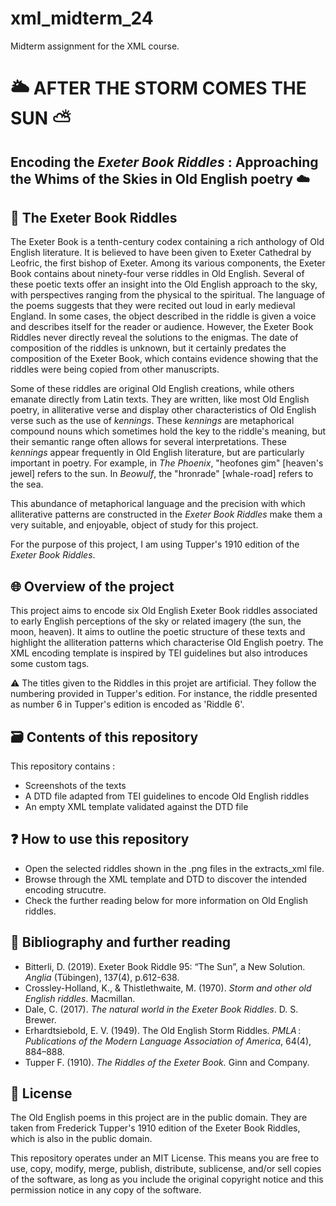 # xml_midterm_24
Midterm assignment for the XML course.

# 🌥️ AFTER THE STORM COMES THE SUN ⛅
## Encoding the _Exeter Book Riddles_ : Approaching the Whims of the Skies in Old English poetry ☁️

## 🎲 The Exeter Book Riddles 

The Exeter Book is a tenth-century codex containing a rich anthology of Old English literature. It is believed to have been given to Exeter Cathedral by Leofric, the first bishop of Exeter. Among its various components, the Exeter Book contains about ninety-four verse riddles in Old English. Several of these poetic texts offer an insight into the Old English approach to the sky, with perspectives ranging from the physical to the spiritual. The language of the poems suggests that they were recited out loud in early medieval England. In some cases, the object described in the riddle is given a voice and describes itself for the reader or audience. However, the Exeter Book Riddles never directly reveal the solutions to the enigmas. The date of composition of the riddles is unknown, but it certainly predates the composition of the Exeter Book, which contains evidence showing that the riddles were being copied from other manuscripts.

Some of these riddles are original Old English creations, while others emanate directly from Latin texts. They are written, like most Old English poetry, in alliterative verse and display other characteristics of Old English verse such as the use of _kennings_. These _kennings_ are metaphorical compound nouns which sometimes hold the key to the riddle's meaning, but their semantic range often allows for several interpretations. These _kennings_ appear frequently in Old English literature, but are particularly important in poetry. For example, in _The_ _Phoenix_, "heofones gim" [heaven's jewel] refers to the sun. In _Beowulf_, the "hronrade" [whale-road] refers to the sea.

This abundance of metaphorical language and the precision with which alliterative patterns are constructed in the _Exeter Book Riddles_ make them a very suitable, and enjoyable, object of study for this project.

For the purpose of this project, I am using Tupper's 1910 edition of the _Exeter Book Riddles_.

## 🌐 Overview of the project 

This project aims to encode six Old English Exeter Book riddles associated to early English perceptions of the sky or related imagery (the sun, the moon, heaven). It aims to outline the poetic structure of these texts and highlight the alliteration patterns which characterise Old English poetry. The XML encoding template is inspired by TEI guidelines but also introduces some custom tags.

⚠️ The titles given to the Riddles in this projet are artificial. They follow the numbering provided in Tupper's edition. For instance, the riddle presented as number 6 in Tupper's edition is encoded as 'Riddle 6'.

## 🗃️ Contents of this repository 

This repository contains :
* Screenshots of the texts
* A DTD file adapted from TEI guidelines to encode Old English riddles
* An empty XML template validated against the DTD file

## ❓ How to use this repository 

* Open the selected riddles shown in the .png files in the extracts_xml file.
* Browse through the XML template and DTD to discover the intended encoding strucutre.
* Check the further reading below for more information on Old English riddles.
 
## 🔖 Bibliography and further reading

* Bitterli, D. (2019). Exeter Book Riddle 95: “The Sun”, a New Solution. _Anglia_ (Tübingen), 137(4), p.612-638.
* Crossley-Holland, K., & Thistlethwaite, M. (1970). _Storm and other old English riddles_. Macmillan.
* Dale, C. (2017). _The natural world in the Exeter Book Riddles_. D. S. Brewer.
* Erhardtsiebold, E. V. (1949). The Old English Storm Riddles. _PMLA_ : _Publications of the Modern Language Association of America_, 64(4), 884–888.
* Tupper F. (1910). _The Riddles of the Exeter Book._ Ginn and Company.

## 📂 License

The Old English poems in this project are in the public domain. They are taken from Frederick Tupper's 1910 edition of the Exeter Book Riddles, which is also in the public domain.

This repository operates under an MIT License. This means you are free to use, copy, modify, merge, publish, distribute, sublicense, and/or sell copies of the software, as long as you include the original copyright notice and this permission notice in any copy of the software.

